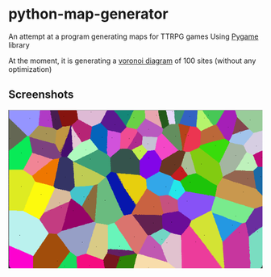 # python-map-generator
An attempt at a program generating maps for TTRPG games
Using [Pygame](https://www.pygame.org) library

At the moment, it is generating a [voronoi diagram](https://en.wikipedia.org/wiki/Voronoi_diagram) of 100 sites
(without any optimization)
## Screenshots
![First voronoi iteration](screenshots/voronoi_first_iteration.png)